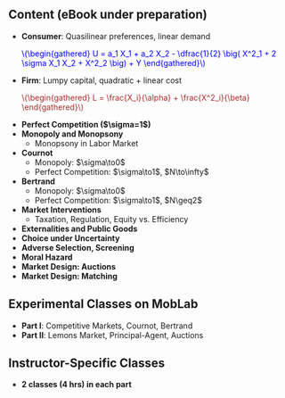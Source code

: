 




<h2 id="xxx">Content (eBook under preparation)</h2>


<ul>
  <li>
    <b>Consumer</b>: Quasilinear preferences, linear demand
      <p><span style="color: Blue;">
      \(\begin{gathered}
       U = a_1 X_1 + a_2 X_2 - \dfrac{1}{2} \big( X^2_1 + 2 \sigma X_1 X_2 + X^2_2 \big) + Y
      \end{gathered}\)
      </span></p>
  </li>
  <li>
    <b>Firm</b>: Lumpy capital, quadratic + linear cost
      <p><span style="color: Brown;">
      \(\begin{gathered}
       L = \frac{X_i}{\alpha} + \frac{X^2_i}{\beta}
      \end{gathered}\)
      </span></p>
  </li>
  <li>
    <b>Perfect Competition ($\sigma=1$)</b>
  </li>
  <li>
    <b>Monopoly and Monopsony</b>
    <ul>
      <li> Monopsony in Labor Market  </li>
    </ul>
  </li>
  <li>
    <b>Cournot</b>
    <ul>
      <li> Monopoly: $\sigma\to0$  </li>
      <li> Perfect Competition: $\sigma\to1$, $N\to\infty$   </li>
    </ul>
  </li>
  <li>
    <b>Bertrand</b>
    <ul>
      <li> Monopoly: $\sigma\to0$  </li>
      <li> Perfect Competition: $\sigma\to1$, $N\geq2$  </li>
    </ul>
  </li>
  <li>
    <b>Market Interventions</b>
    <ul>
      <li> Taxation, Regulation, Equity vs. Efficiency </li>
    </ul>
  </li>
  <li>
    <b>Externalities and Public Goods</b>
  </li>
  <li>
    <b>Choice under Uncertainty</b>
  </li>
  <li>
    <b>Adverse Selection, Screening</b>
  </li>
  <li>
    <b>Moral Hazard</b>
  </li>
  <li>
    <b>Market Design: Auctions</b>
  </li>
  <li>
    <b>Market Design: Matching</b>
  </li>
</ul>






<h2 id="yyy">Experimental Classes on MobLab</h2>


<ul>
  <li>
    <b>Part I</b>: Competitive Markets, Cournot, Bertrand
  </li>
  <li>
    <b>Part II</b>: Lemons Market, Principal-Agent, Auctions
  </li>
</ul>





<h2 id="yyy">Instructor-Specific Classes</h2>

<ul>
  <li>
    <b>2 classes (4 hrs) in each part</b>
  </li>
</ul>




